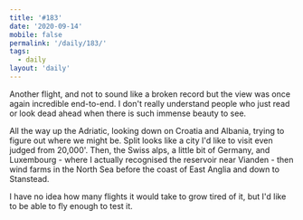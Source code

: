 ```yaml
---
title: '#183'
date: '2020-09-14'
mobile: false
permalink: '/daily/183/'
tags:
  - daily
layout: 'daily'
---
```


Another flight, and not to sound like a broken record but the view was once again incredible end-to-end. I don't really understand people who just read or look dead ahead when there is such immense beauty to see.

All the way up the Adriatic, looking down on Croatia and Albania, trying to figure out where we might be. Split looks like a city I'd like to visit even judged from 20,000'. Then, the Swiss alps, a little bit of Germany, and Luxembourg - where I actually recognised the reservoir near Vianden - then wind farms in the North Sea before the coast of East Anglia and down to Stanstead.

I have no idea how many flights it would take to grow tired of it, but I'd like to be able to fly enough to test it.
